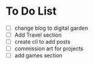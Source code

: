 # To Do List

- [ ] change blog to digital garden
- [ ] Add Travel section
- [ ] create cli to add posts
- [ ] commission art for projects
- [ ] add games section
